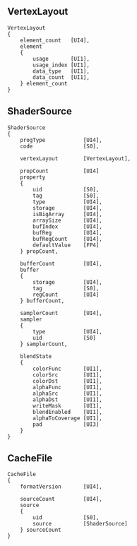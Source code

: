 
## VertexLayout
    
    VertexLayout
    {
        element_count   [UI4],
        element
        {
            usage       [UI1],
            usage_index [UI1],
            data_type   [UI1],
            data_count  [UI1],
        } element_count
    }
    


## ShaderSource
    
    ShaderSource
    {
        progType            [UI4],
        code                [S0],
    
        vertexLayout        [VertexLayout],
    
        propCount           [UI4]
        property
        {
            uid             [S0],
            tag             [S0],
            type            [UI4],
            storage         [UI4],
            isBigArray      [UI4],
            arraySize       [UI4],
            bufIndex        [UI4],
            bufReg          [UI4],
            bufRegCount     [UI4],
            defaultValue    [FP4]
        } propCount,
    
        bufferCount         [UI4],
        buffer
        {
            storage         [UI4],
            tag             [S0],
            regCount        [UI4]
        } bufferCount,
    
        samplerCount        [UI4],
        sampler
        {
            type            [UI4],
            uid             [S0]
        } samplerCount,
    
        blendState
        {
            colorFunc       [UI1],
            colorSrc        [UI1],
            colorDst        [UI1],
            alphaFunc       [UI1],
            alphaSrc        [UI1],
            alphaDst        [UI1],
            writeMask       [UI1],
            blendEnabled    [UI1],
            alphaToCoverage [UI1],
            pad             [UI3]
        }
    }
    


## CacheFile
    
    CacheFile
    {
        formatVersion       [UI4],
    
        sourceCount         [UI4],
        source
        {
            uid             [S0],
            source          [ShaderSource]
        } sourceCount
    }
    